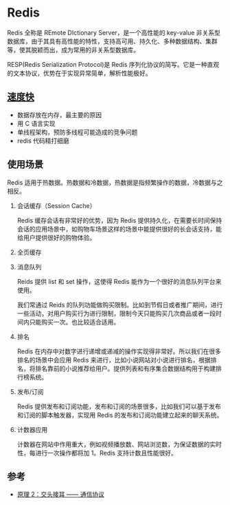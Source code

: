 # Redis

Redis 全称是 REmote DIctionary Server，是一个高性能的 key-value 非关系型数据库，由于其具有高性能的特性，支持高可用、持久化、多种数据结构、集群等，使其脱颖而出，成为常用的非关系型数据库。

RESP(Redis Serialization Protocol)是 Redis 序列化协议的简写。它是一种直观的文本协议，优势在于实现异常简单，解析性能极好。

## [速度快](https://zhuanlan.zhihu.com/p/57089960?utm_source=wechat_session&utm_medium=social&utm_oi=29305031622656)

- 数据存放在内存，最主要的原因
- 用 C 语言实现
- 单线程架构，预防多线程可能造成的竞争问题
- redis 代码精打细磨

## 使用场景

Redis 适用于热数据。热数据和冷数据，热数据是指频繁操作的数据，冷数据与之相反。

1. 会话缓存（Session Cache）

   Redis 缓存会话有非常好的优势，因为 Redis 提供持久化，在需要长时间保持会话的应用场景中，如购物车场景这样的场景中能提供很好的长会话支持，能给用户提供很好的购物体验。

2. 全页缓存

3. 消息队列

   Reids 提供 list 和 set 操作，这使得 Redis 能作为一个很好的消息队列平台来使用。

   我们常通过 Reids 的队列功能做购买限制。比如到节假日或者推广期间，进行一些活动，对用户购买行为进行限制，限制今天只能购买几次商品或者一段时间内只能购买一次。也比较适合适用。

4. 排名

   Redis 在内存中对数字进行递增或递减的操作实现得非常好。所以我们在很多排名的场景中会应用 Redis 来进行，比如小说网站对小说进行排名，根据排名，将排名靠前的小说推荐给用户。提供列表和有序集合数据结构用于构建排行榜系统。

5. 发布/订阅

   Redis 提供发布和订阅功能，发布和订阅的场景很多，比如我们可以基于发布和订阅的脚本触发器，实现用 Redis 的发布和订阅功能建立起来的聊天系统。

6. 计数器应用

   计数器在网站中作用重大，例如视频播放数、网站浏览数，为保证数据的实时性，每进行一次操作都将加 1。Redis 支持计数且性能很好。

## 参考

- [原理 2：交头接耳 —— 通信协议](https://juejin.im/book/5afc2e5f6fb9a07a9b362527/section/5afc39496fb9a07ab458d0f1)

